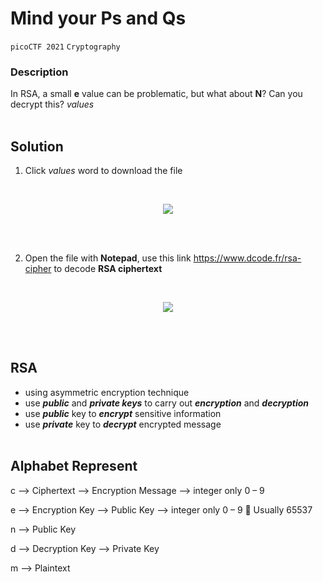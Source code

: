 # Mind your Ps and Qs
`picoCTF 2021`
`Cryptography`

### Description

In RSA, a small **e** value can be problematic, but what about **N**? Can you decrypt this? _values_
<br><br>

## Solution
1. Click _values_ word to download the file
<br>
<p align="center">
  <img src="https://user-images.githubusercontent.com/117136072/227852359-97e0edb1-001e-4364-a86b-fecd85906aa3.png">
</p>
<br><br>


2.	Open the file with **Notepad**, use this link https://www.dcode.fr/rsa-cipher to decode **RSA ciphertext** 
<br>
<p align="center">
  <img src="https://user-images.githubusercontent.com/117136072/227852730-93c01c4a-c849-49b3-af61-6e4e797b96d0.png">
</p>
<br><br>


## RSA

- using asymmetric encryption technique 
- use ***public*** and ***private keys*** to carry out ***encryption*** and ***decryption***
- use ***public*** key to ***encrypt*** sensitive information 
- use ***private*** key to ***decrypt*** encrypted message 
<br><br>

## Alphabet Represent 
c --> Ciphertext --> Encryption Message --> integer only 0 – 9 

e --> Encryption Key --> Public Key --> integer only 0 – 9  Usually 65537

n --> Public Key

d --> Decryption Key --> Private Key

m --> Plaintext 
